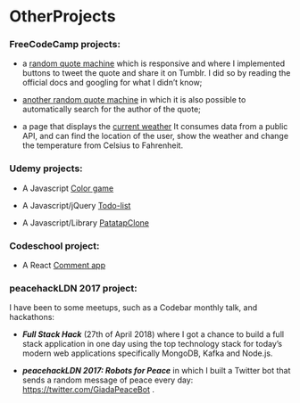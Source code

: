 # OtherProjects

### FreeCodeCamp projects:

* a [random quote machine](https://goo.gl/ohPXmE) which is responsive and where I implemented buttons to tweet the quote and share it on Tumblr. I did so by reading the official docs and googling for what I didn’t know;

* [another random quote machine](https://goo.gl/Hk6tnn) in which it is also possible to automatically search for the author of the quote;

* a page that displays the [current weather](https://goo.gl/ErCL9R) It consumes data from a public API, and can find the location of the user, show the weather and change the temperature from Celsius to Fahrenheit.

### Udemy projects:

* A Javascript [Color game](https://github.com/GiadaSimonetti/Color-game)

* A Javascript/jQuery [Todo-list](https://github.com/GiadaSimonetti/Todo-list)

* A Javascript/Library [PatatapClone](https://github.com/GiadaSimonetti/PatatapClone)

### Codeschool project:

* A React [Comment app](https://codepen.io/Magenta/full/yvWeVy/)

### peacehackLDN 2017 project:

I have been to some meetups, such as a Codebar monthly talk, and hackathons:

* _**Full Stack Hack**_ (27th of April 2018) where I got a chance to build a full stack application in one day using the top technology stack for today’s modern web applications specifically MongoDB, Kafka and Node.js.

* _**peacehackLDN 2017: Robots for Peace**_ in which I built a Twitter bot that sends a random message of peace every day: https://twitter.com/GiadaPeaceBot .
